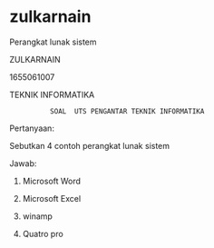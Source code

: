 # zulkarnain
Perangkat lunak sistem

 ZULKARNAIN
 
 1655061007
 
 TEKNIK INFORMATIKA

			  SOAL  UTS PENGANTAR TEKNIK INFORMATIKA

Pertanyaan:

Sebutkan 4 contoh perangkat lunak sistem

Jawab: 

1. Microsoft Word 

2. Microsoft Excel 

3. winamp

4. Quatro pro

